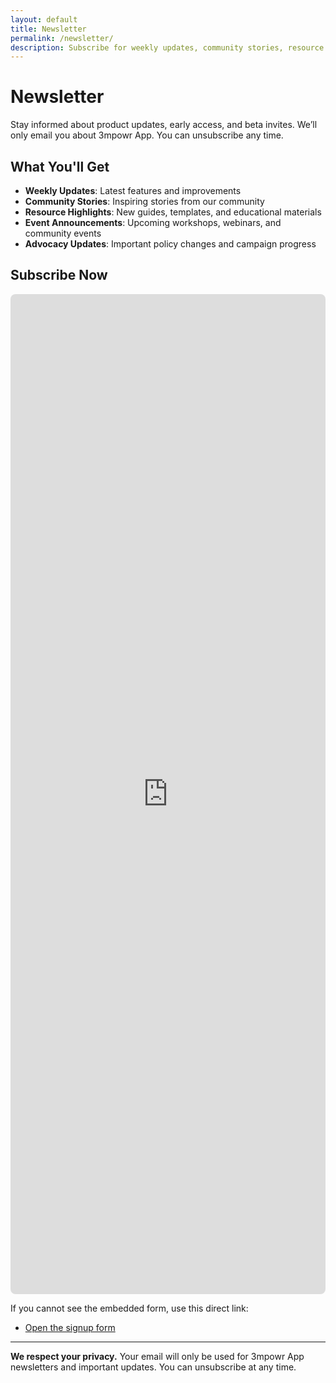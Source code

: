 ```yaml
---
layout: default
title: Newsletter
permalink: /newsletter/
description: Subscribe for weekly updates, community stories, resource highlights, events, and advocacy news from 3mpowr App.
---
```


# Newsletter

Stay informed about product updates, early access, and beta invites. We’ll only email you about 3mpowr App. You can unsubscribe any time.

## What You'll Get
- **Weekly Updates**: Latest features and improvements
- **Community Stories**: Inspiring stories from our community
- **Resource Highlights**: New guides, templates, and educational materials
- **Event Announcements**: Upcoming workshops, webinars, and community events
- **Advocacy Updates**: Important policy changes and campaign progress

## Subscribe Now

<div class="newsletter-embed">
  <iframe
    id="newsletter-form"
    title="3mpowr App newsletter signup"
    src="https://docs.google.com/forms/d/e/1FAIpQLSf9AHMg9pMWS2njErNXDj1W0g2rXBNabXsUnZOgRF4vfvk0kQ/viewform?embedded=true"
    loading="lazy"
    frameborder="0"
    marginheight="0"
    marginwidth="0"
    referrerpolicy="no-referrer"
  >Loading…</iframe>
</div>

<style>
.newsletter-embed { position: relative; width: 100%; }
.newsletter-embed iframe { width: 100%; height: min(1600px, 86vh); background: #fff; border: 0; border-radius: 8px; }
.newsletter-redirecting { opacity: 0.4; transition: opacity 200ms ease-in-out; pointer-events: none; }
</style>

<script>
(function () {
  var iframe = document.getElementById('newsletter-form');
  if (!iframe) return;
  var firstLoadDone = false;
  iframe.addEventListener('load', function () {
    if (firstLoadDone) {
      iframe.classList.add('newsletter-redirecting');
      // Redirect immediately after submission view loads
      setTimeout(function () { window.location.href = '/'; }, 0);
      return;
    }
    firstLoadDone = true;
  });
})();
</script>

If you cannot see the embedded form, use this direct link:
- [Open the signup form](https://docs.google.com/forms/d/e/1FAIpQLSf9AHMg9pMWS2njErNXDj1W0g2rXBNabXsUnZOgRF4vfvk0kQ/viewform)

---

**We respect your privacy.** Your email will only be used for 3mpowr App newsletters and important updates. You can unsubscribe at any time.
